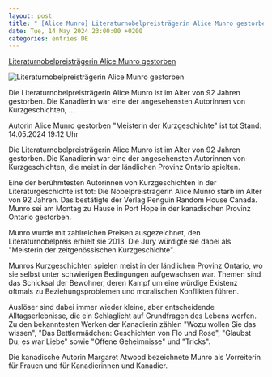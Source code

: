 ```yaml
---
layout: post
title: " [Alice Munro] Literaturnobelpreisträgerin Alice Munro gestorben"
date: Tue, 14 May 2024 23:00:00 +0200
categories: entries DE
---
```

[Literaturnobelpreisträgerin Alice Munro gestorben](https://www.tagesschau.de/ausland/amerika/alice-munro-100.html)

![Literaturnobelpreisträgerin Alice Munro gestorben](https://images.tagesschau.de/image/499c57d5-1ccd-43cb-b9fd-85b90f6deaf9/AAABj3gXzAw/AAABjwnlFvA/16x9-1280/alicemunro-100.jpg)

Die Literaturnobelpreisträgerin Alice Munro ist im Alter von 92 Jahren gestorben. Die Kanadierin war eine der angesehensten Autorinnen von Kurzgeschichten, ...

Autorin Alice Munro gestorben "Meisterin der Kurzgeschichte" ist tot Stand: 14.05.2024 19:12 Uhr

Die Literaturnobelpreisträgerin Alice Munro ist im Alter von 92 Jahren gestorben. Die Kanadierin war eine der angesehensten Autorinnen von Kurzgeschichten, die meist in der ländlichen Provinz Ontario spielten.

Eine der berühmtesten Autorinnen von Kurzgeschichten in der Literaturgeschichte ist tot: Die Nobelpreisträgerin Alice Munro starb im Alter von 92 Jahren. Das bestätigte der Verlag Penguin Random House Canada. Munro sei am Montag zu Hause in Port Hope in der kanadischen Provinz Ontario gestorben.

Munro wurde mit zahlreichen Preisen ausgezeichnet, den Literaturnobelpreis erhielt sie 2013. Die Jury würdigte sie dabei als "Meisterin der zeitgenössischen Kurzgeschichte".

Munros Kurzgeschichten spielen meist in der ländlichen Provinz Ontario, wo sie selbst unter schwierigen Bedingungen aufgewachsen war. Themen sind das Schicksal der Bewohner, deren Kampf um eine würdige Existenz oftmals zu Beziehungsproblemen und moralischen Konflikten führen.

Auslöser sind dabei immer wieder kleine, aber entscheidende Alltagserlebnisse, die ein Schlaglicht auf Grundfragen des Lebens werfen. Zu den bekanntesten Werken der Kanadierin zählen "Wozu wollen Sie das wissen", "Das Bettlermädchen: Geschichten von Flo und Rose", "Glaubst Du, es war Liebe" sowie "Offene Geheimnisse" und "Tricks".

Die kanadische Autorin Margaret Atwood bezeichnete Munro als Vorreiterin für Frauen und für Kanadierinnen und Kanadier.

